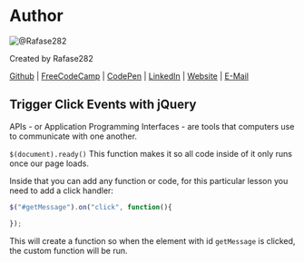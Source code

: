 # Author
![@Rafase282](https://avatars0.githubusercontent.com/Rafase282?&s=128)

Created by Rafase282

[Github](https://github.com/Rafase282) | [FreeCodeCamp](http://www.freecodecamp.com/rafase282) | [CodePen](http://codepen.io/Rafase282/) | [LinkedIn](https://www.linkedin.com/in/rafase282) | [Website](https://rafase282.github.io/) | [E-Mail](mailto:rafase282@gmail.com)

## Trigger Click Events with jQuery
APIs - or Application Programming Interfaces - are tools that computers use to communicate with one another.

`$(document).ready()` This function makes it so all code inside of it only runs once our page loads.

Inside that you can add any function or code, for this particular lesson you need to add a click handler:

```js
$("#getMessage").on("click", function(){

});
```

This will create a function so when the element with id `getMessage` is clicked, the custom function will be run.

